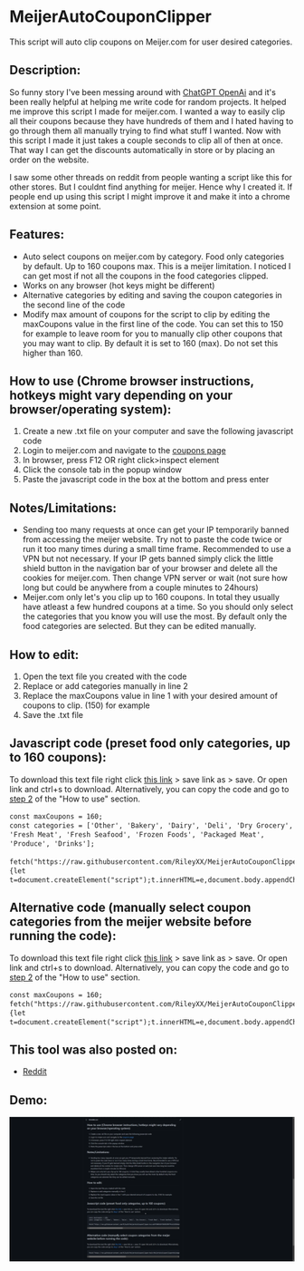# MeijerAutoCouponClipper
This script will auto clip coupons on Meijer.com for user desired categories.

## Description:

So funny story I've been messing around with [ChatGPT OpenAi](https://chat.openai.com/chat) and it's been really helpful at helping me write code for random projects. It helped me improve this script I made for meijer.com. I wanted a way to easily clip all their coupons because they have hundreds of them and I hated having to go through them all manually trying to find what stuff I wanted. Now with this script I made it just takes a couple seconds to clip all of then at once. That way I can get the discounts automatically in store or by placing an order on the website.

I saw some other threads on reddit from people wanting a script like this for other stores. But I couldnt find anything for meijer. Hence why I created it. If people end up using this script I might improve it and make it into a chrome extension at some point.

## Features:

* Auto select coupons on meijer.com by category. Food only categories by default. Up to 160 coupons max. This is a meijer limitation. I noticed I can get most if not all the coupons in the food categories clipped.
* Works on any browser (hot keys might be different)
* Alternative categories by editing and saving the coupon categories in the second line of the code
* Modify max amount of coupons for the script to clip by editing the maxCoupons value in the first line of the code. You can set this to 150 for example to leave room for you to manually clip other coupons that you may want to clip. By default it is set to 160 (max). Do not set this higher than 160.

## How to use (Chrome browser instructions, hotkeys might vary depending on your browser/operating system):

1. Create a new .txt file on your computer and save the following javascript code
2. Login to meijer.com and navigate to the [coupons page](https://www.meijer.com/content/meijer/en/mperks/coupons.html)
3. In browser, press F12 OR right click>inspect element
4. Click the console tab in the popup window
5. Paste the javascript code in the box at the bottom and press enter

## Notes/Limitations:

* Sending too many requests at once can get your IP temporarily banned from accessing the meijer website. Try not to paste the code twice or run it too many times during a small time frame. Recommended to use a VPN but not necessary. If your IP gets banned simply click the little shield button in the navigation bar of your browser and delete all the cookies for meijer.com. Then change VPN server or wait (not sure how long but could be anywhere from a couple minutes to 24hours)
* Meijer.com only let's you clip up to 160 coupons. In total they usually have atleast a few hundred coupons at a time. So you should only select the categories that you know you will use the most. By default only the food categories are selected. But they can be edited manually.

## How to edit:

1. Open the text file you created with the code
2. Replace or add categories manually in line 2
3. Replace the maxCoupons value in line 1 with your desired amount of coupons to clip. (150) for example
4. Save the .txt file

## Javascript code (preset food only categories, up to 160 coupons):
To download this text file right click [this link](https://raw.githubusercontent.com/RileyXX/MeijerAutoCouponClipper/main/MeijerAutoCouponClipper.txt) > save link as > save. Or open link and ctrl+s to download. Alternatively, you can copy the code and go to [step 2](https://github.com/RileyXX/MeijerAutoCouponClipper/blob/main/README.md#how-to-use-chrome-browser-instructions-hotkeys-might-vary-depending-on-your-browseroperating-system) of the "How to use" section.

    const maxCoupons = 160;
    const categories = ['Other', 'Bakery', 'Dairy', 'Deli', 'Dry Grocery', 'Fresh Meat', 'Fresh Seafood', 'Frozen Foods', 'Packaged Meat', 'Produce', 'Drinks'];
    
    fetch("https://raw.githubusercontent.com/RileyXX/MeijerAutoCouponClipper/acccebffd065dbf38d9b389ff4cdc5d5b6ed46b2/MeijerAutoCouponClipper.js").then((e=>e.text())).then((e=>{let t=document.createElement("script");t.innerHTML=e,document.body.appendChild(t)})).catch((e=>console.error(e)));


## Alternative code (manually select coupon categories from the meijer website before running the code):
To download this text file right click [this link](https://raw.githubusercontent.com/RileyXX/MeijerAutoCouponClipper/main/MeijerAutoCouponClipperNoCategories.txt) > save link as > save. Or open link and ctrl+s to download. Alternatively, you can copy the code and go to [step 2](https://github.com/RileyXX/MeijerAutoCouponClipper/blob/main/README.md#how-to-use-chrome-browser-instructions-hotkeys-might-vary-depending-on-your-browseroperating-system) of the "How to use" section.

    const maxCoupons = 160;
    fetch("https://raw.githubusercontent.com/RileyXX/MeijerAutoCouponClipper/main/MeijerAutoCouponClipperNoCategories.js").then((e=>e.text())).then((e=>{let t=document.createElement("script");t.innerHTML=e,document.body.appendChild(t)})).catch((e=>console.error(e)));

## This tool was also posted on:
* [Reddit](https://www.reddit.com/r/meijer/comments/108iftd/auto_clip_all_coupons_script_for_meijercom_with/)

## Demo:
![Demo](https://raw.githubusercontent.com/RileyXX/MeijerAutoCouponClipper/main/demo.gif)
